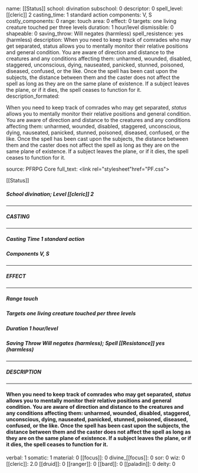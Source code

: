 name: [[Status]]
school: divination
subschool: 0
descriptor: 0
spell_level: [[cleric]] 2
casting_time: 1 standard action
components: V, S
costly_components: 0
range: touch
area: 0
effect: 0
targets: one living creature touched per three levels
duration: 1 hour/level
dismissible: 0
shapeable: 0
saving_throw: Will negates (harmless)
spell_resistence: yes (harmless)
description: When you need to keep track of comrades who may get separated, status allows you to mentally monitor their relative positions and general condition. You are aware of direction and distance to the creatures and any conditions affecting them: unharmed, wounded, disabled, staggered, unconscious, dying, nauseated, panicked, stunned, poisoned, diseased, confused, or the like. Once the spell has been cast upon the subjects, the distance between them and the caster does not affect the spell as long as they are on the same plane of existence. If a subject leaves the plane, or if it dies, the spell ceases to function for it.
description_formated: <p>When you need to keep track of comrades who may get separated, <i>status</i> allows you to mentally monitor their relative positions and general condition. You are aware of direction and distance to the creatures and any conditions affecting them: unharmed, wounded, disabled, staggered, unconscious, dying, nauseated, panicked, stunned, poisoned, diseased, confused, or the like. Once the spell has been cast upon the subjects, the distance between them and the caster does not affect the spell as long as they are on the same plane of existence. If a subject leaves the plane, or if it dies, the spell ceases to function for it.</p>
source: PFRPG Core
full_text: <link rel="stylesheet"href="PF.css"><div class="heading"><p class="alignleft">[[Status]]</p><div style="clear: both;"></div></div><div><h5><b>School </b>divination; <b>Level </b>[[cleric]] 2</h5></div><hr/><div><h5><b>CASTING</b></h5></div><hr/><div><h5><b>Casting Time </b>1 standard action</h5><h5><b>Components </b>V, S</h5></div><hr/><div><h5><b>EFFECT</b></h5></div><hr/><div><h5><b>Range </b>touch</h5><h5><b>Targets </b>one living creature touched per three levels</h5><h5><b>Duration </b>1 hour/level</h5><h5><b>Saving Throw </b>Will negates (harmless); <b>Spell [[Resistance]] </b>yes (harmless)</h5></div><hr/><div><h5><b>DESCRIPTION</b></h5></div><hr/><div><h4><p>When you need to keep track of comrades who may get separated, <i>status</i> allows you to mentally monitor their relative positions and general condition. You are aware of direction and distance to the creatures and any conditions affecting them: unharmed, wounded, disabled, staggered, unconscious, dying, nauseated, panicked, stunned, poisoned, diseased, confused, or the like. Once the spell has been cast upon the subjects, the distance between them and the caster does not affect the spell as long as they are on the same plane of existence. If a subject leaves the plane, or if it dies, the spell ceases to function for it.</p></h4></div>
verbal: 1
somatic: 1
material: 0
[[focus]]: 0
divine_[[focus]]: 0
sor: 0
wiz: 0
[[cleric]]: 2.0
[[druid]]: 0
[[ranger]]: 0
[[bard]]: 0
[[paladin]]: 0
deity: 0
